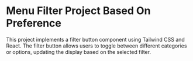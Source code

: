 # Menu Filter Project Based On Preference 

This project implements a filter button component using Tailwind CSS and React. The filter button allows users to toggle between different categories or options, updating the display based on the selected filter.
